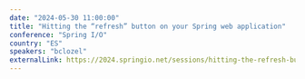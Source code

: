 ```yaml
---
date: "2024-05-30 11:00:00"
title: "Hitting the “refresh” button on your Spring web application"
conference: "Spring I/O"
country: "ES"
speakers: "bclozel"
externalLink: https://2024.springio.net/sessions/hitting-the-refresh-button-on-your-spring-web-application/
---
```

